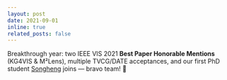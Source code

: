 ```yaml
---
layout: post
date: 2021-09-01
inline: true
related_posts: false
---
```


Breakthrough year: two IEEE VIS 2021 **Best Paper Honorable Mentions** (KG4VIS & M²Lens), multiple TVCG/DATE acceptances, and our first PhD student [Songheng](https://alexanderzsh.github.io/) joins — bravo team! 🥳